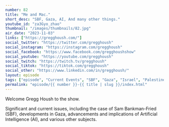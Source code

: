 ```yaml
---
number: 82
title: "Me and Mac."
short_desc: "SBF, Gaza, AI, And many other things."
youtube_id: "za3Gyo_zhao"
thumbnail: "/images/thumbnails/82.jpg"
air_date: "2023-11-03"
links: ["https://gregghoush.com/"]
social_twitter: "https://twitter.com/gregghoush"
social_instagram: "https://instagram.com/gregghoush"
social_facebook: "https://www.facebook.com/gregghoushshow"
social_youtube: "https://youtube.com/gregghoush"
social_twitch: "https://twitch.tv/gregghoush"
social_tiktok: "https://tiktok.com/gregghoush"
social_other: "https://www.linkedin.com/in/gregghoush/"
layout: episode
tags: ["episode", "Current Events", "SBF", "Gaza", "Israel", "Palestine", "AI"]
permalink: "episode/{{ number }}-{{ title | slug }}/index.html"
---
```


Welcome Gregg Housh to the show.

Significant and current issues, including the case of Sam Bankman-Fried (SBF), developments in Gaza, advancements and implications of Artificial Intelligence (AI), and various other subjects.

